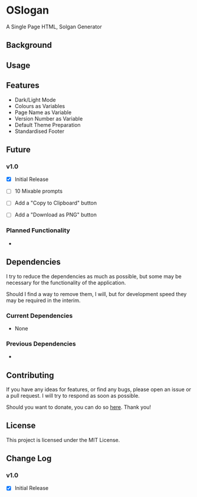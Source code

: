 # OSlogan
A Single Page HTML, Solgan Generator

## Background


## Usage


## Features
- Dark/Light Mode
- Colours as Variables
- Page Name as Variable
- Version Number as Variable
- Default Theme Preparation
- Standardised Footer

## Future
### v1.0
- [x] Initial Release
- [ ] 10 Mixable prompts
- [ ] Add a "Copy to Clipboard" button
- [ ] Add a "Download as PNG" button


### Planned Functionality
- 

## Dependencies
I try to reduce the dependencies as much as possible, but some may be necessary for the functionality of the application.

Should I find a way to remove them, I will, but for development speed they may be required in the interim.

### Current Dependencies
- None

### Previous Dependencies
- 

## Contributing
If you have any ideas for features, or find any bugs, please open an issue or a pull request. I will try to respond as soon as possible.

Should you want to donate, you can do so [here](https://www.buymeacoffee.com/caddickbrown).
Thank you!

## License
This project is licensed under the MIT License.

## Change Log
### v1.0
- [x] Initial Release